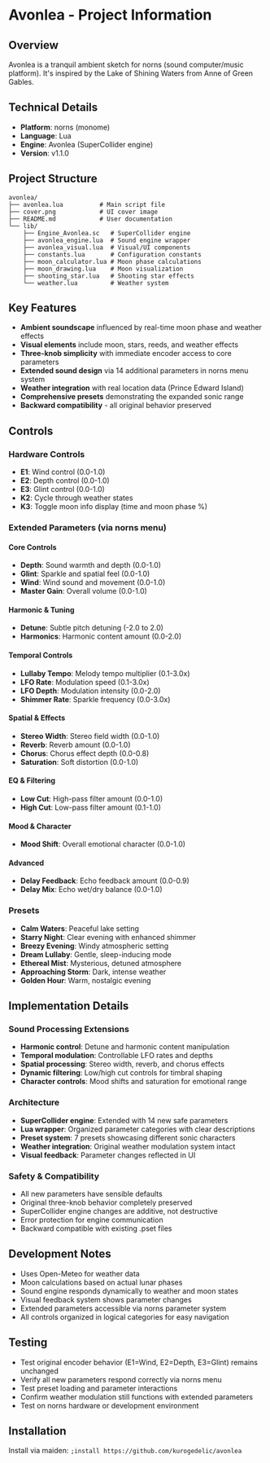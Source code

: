 # Avonlea - Project Information

## Overview
Avonlea is a tranquil ambient sketch for norns (sound computer/music platform). It's inspired by the Lake of Shining Waters from Anne of Green Gables.

## Technical Details
- **Platform**: norns (monome)
- **Language**: Lua
- **Engine**: Avonlea (SuperCollider engine)
- **Version**: v1.1.0

## Project Structure
```
avonlea/
├── avonlea.lua          # Main script file
├── cover.png            # UI cover image
├── README.md            # User documentation
└── lib/
    ├── Engine_Avonlea.sc   # SuperCollider engine
    ├── avonlea_engine.lua  # Sound engine wrapper
    ├── avonlea_visual.lua  # Visual/UI components
    ├── constants.lua       # Configuration constants
    ├── moon_calculator.lua # Moon phase calculations
    ├── moon_drawing.lua    # Moon visualization
    ├── shooting_star.lua   # Shooting star effects
    └── weather.lua         # Weather system

```

## Key Features
- **Ambient soundscape** influenced by real-time moon phase and weather effects
- **Visual elements** include moon, stars, reeds, and weather effects  
- **Three-knob simplicity** with immediate encoder access to core parameters
- **Extended sound design** via 14 additional parameters in norns menu system
- **Weather integration** with real location data (Prince Edward Island)
- **Comprehensive presets** demonstrating the expanded sonic range
- **Backward compatibility** - all original behavior preserved

## Controls

### Hardware Controls
- **E1**: Wind control (0.0-1.0)
- **E2**: Depth control (0.0-1.0)
- **E3**: Glint control (0.0-1.0) 
- **K2**: Cycle through weather states
- **K3**: Toggle moon info display (time and moon phase %)

### Extended Parameters (via norns menu)

#### Core Controls
- **Depth**: Sound warmth and depth (0.0-1.0)
- **Glint**: Sparkle and spatial feel (0.0-1.0)
- **Wind**: Wind sound and movement (0.0-1.0)
- **Master Gain**: Overall volume (0.0-1.0)

#### Harmonic & Tuning
- **Detune**: Subtle pitch detuning (-2.0 to 2.0)
- **Harmonics**: Harmonic content amount (0.0-2.0)

#### Temporal Controls
- **Lullaby Tempo**: Melody tempo multiplier (0.1-3.0x)
- **LFO Rate**: Modulation speed (0.1-3.0x)
- **LFO Depth**: Modulation intensity (0.0-2.0)
- **Shimmer Rate**: Sparkle frequency (0.0-3.0x)

#### Spatial & Effects
- **Stereo Width**: Stereo field width (0.0-1.0)
- **Reverb**: Reverb amount (0.0-1.0)
- **Chorus**: Chorus effect depth (0.0-0.8)
- **Saturation**: Soft distortion (0.0-1.0)

#### EQ & Filtering
- **Low Cut**: High-pass filter amount (0.0-1.0)
- **High Cut**: Low-pass filter amount (0.1-1.0)

#### Mood & Character
- **Mood Shift**: Overall emotional character (0.0-1.0)

#### Advanced
- **Delay Feedback**: Echo feedback amount (0.0-0.9)
- **Delay Mix**: Echo wet/dry balance (0.0-1.0)

### Presets
- **Calm Waters**: Peaceful lake setting
- **Starry Night**: Clear evening with enhanced shimmer  
- **Breezy Evening**: Windy atmospheric setting
- **Dream Lullaby**: Gentle, sleep-inducing mode
- **Ethereal Mist**: Mysterious, detuned atmosphere
- **Approaching Storm**: Dark, intense weather
- **Golden Hour**: Warm, nostalgic evening

## Implementation Details

### Sound Processing Extensions
- **Harmonic control**: Detune and harmonic content manipulation
- **Temporal modulation**: Controllable LFO rates and depths
- **Spatial processing**: Stereo width, reverb, and chorus effects
- **Dynamic filtering**: Low/high cut controls for timbral shaping
- **Character controls**: Mood shifts and saturation for emotional range

### Architecture
- **SuperCollider engine**: Extended with 14 new safe parameters
- **Lua wrapper**: Organized parameter categories with clear descriptions
- **Preset system**: 7 presets showcasing different sonic characters
- **Weather integration**: Original weather modulation system intact
- **Visual feedback**: Parameter changes reflected in UI

### Safety & Compatibility
- All new parameters have sensible defaults
- Original three-knob behavior completely preserved
- SuperCollider engine changes are additive, not destructive
- Error protection for engine communication
- Backward compatible with existing .pset files

## Development Notes
- Uses Open-Meteo for weather data
- Moon calculations based on actual lunar phases
- Sound engine responds dynamically to weather and moon states
- Visual feedback system shows parameter changes
- Extended parameters accessible via norns parameter system
- All controls organized in logical categories for easy navigation

## Testing
- Test original encoder behavior (E1=Wind, E2=Depth, E3=Glint) remains unchanged
- Verify all new parameters respond correctly via norns menu
- Test preset loading and parameter interactions
- Confirm weather modulation still functions with extended parameters
- Test on norns hardware or development environment

## Installation
Install via maiden: `;install https://github.com/kurogedelic/avonlea`